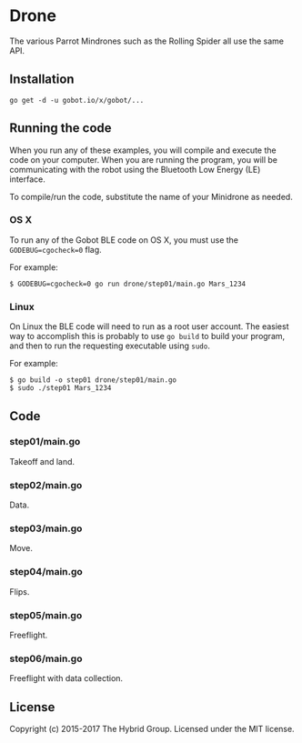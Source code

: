 # Drone

The various Parrot Mindrones such as the Rolling Spider all use the same API.

## Installation

```
go get -d -u gobot.io/x/gobot/...
```

## Running the code
When you run any of these examples, you will compile and execute the code on your computer. When you are running the program, you will be communicating with the robot using the Bluetooth Low Energy (LE) interface.

To compile/run the code, substitute the name of your Minidrone as needed.

### OS X

To run any of the Gobot BLE code on OS X, you must use the `GODEBUG=cgocheck=0` flag.

For example:

```
$ GODEBUG=cgocheck=0 go run drone/step01/main.go Mars_1234
```

### Linux

On Linux the BLE code will need to run as a root user account. The easiest way to accomplish this is probably to use `go build` to build your program, and then to run the requesting executable using `sudo`.

For example:

```
$ go build -o step01 drone/step01/main.go
$ sudo ./step01 Mars_1234
```

## Code

### step01/main.go

Takeoff and land.

### step02/main.go

Data.

### step03/main.go

Move.

### step04/main.go

Flips.

### step05/main.go

Freeflight.

### step06/main.go

Freeflight with data collection.

## License

Copyright (c) 2015-2017 The Hybrid Group. Licensed under the MIT license.
